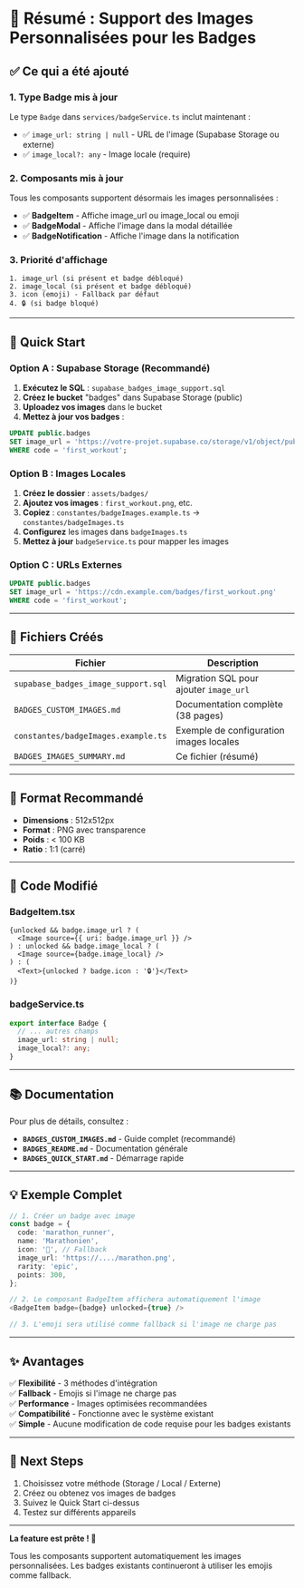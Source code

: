 # 🎨 Résumé : Support des Images Personnalisées pour les Badges

## ✅ Ce qui a été ajouté

### 1. **Type Badge mis à jour**
Le type `Badge` dans `services/badgeService.ts` inclut maintenant :
- ✅ `image_url: string | null` - URL de l'image (Supabase Storage ou externe)
- ✅ `image_local?: any` - Image locale (require)

### 2. **Composants mis à jour**
Tous les composants supportent désormais les images personnalisées :
- ✅ **BadgeItem** - Affiche image_url ou image_local ou emoji
- ✅ **BadgeModal** - Affiche l'image dans la modal détaillée
- ✅ **BadgeNotification** - Affiche l'image dans la notification

### 3. **Priorité d'affichage**
```
1. image_url (si présent et badge débloqué)
2. image_local (si présent et badge débloqué)
3. icon (emoji) - Fallback par défaut
4. 🔒 (si badge bloqué)
```

---

## 🚀 Quick Start

### Option A : Supabase Storage (Recommandé)

1. **Exécutez le SQL** : `supabase_badges_image_support.sql`
2. **Créez le bucket** "badges" dans Supabase Storage (public)
3. **Uploadez vos images** dans le bucket
4. **Mettez à jour vos badges** :
```sql
UPDATE public.badges 
SET image_url = 'https://votre-projet.supabase.co/storage/v1/object/public/badges/first_workout.png'
WHERE code = 'first_workout';
```

### Option B : Images Locales

1. **Créez le dossier** : `assets/badges/`
2. **Ajoutez vos images** : `first_workout.png`, etc.
3. **Copiez** : `constantes/badgeImages.example.ts` → `constantes/badgeImages.ts`
4. **Configurez** les images dans `badgeImages.ts`
5. **Mettez à jour** `badgeService.ts` pour mapper les images

### Option C : URLs Externes

```sql
UPDATE public.badges 
SET image_url = 'https://cdn.example.com/badges/first_workout.png'
WHERE code = 'first_workout';
```

---

## 📁 Fichiers Créés

| Fichier | Description |
|---------|-------------|
| `supabase_badges_image_support.sql` | Migration SQL pour ajouter `image_url` |
| `BADGES_CUSTOM_IMAGES.md` | Documentation complète (38 pages) |
| `constantes/badgeImages.example.ts` | Exemple de configuration images locales |
| `BADGES_IMAGES_SUMMARY.md` | Ce fichier (résumé) |

---

## 🎨 Format Recommandé

- **Dimensions** : 512x512px
- **Format** : PNG avec transparence
- **Poids** : < 100 KB
- **Ratio** : 1:1 (carré)

---

## 🔧 Code Modifié

### BadgeItem.tsx
```tsx
{unlocked && badge.image_url ? (
  <Image source={{ uri: badge.image_url }} />
) : unlocked && badge.image_local ? (
  <Image source={badge.image_local} />
) : (
  <Text>{unlocked ? badge.icon : '🔒'}</Text>
)}
```

### badgeService.ts
```typescript
export interface Badge {
  // ... autres champs
  image_url: string | null;
  image_local?: any;
}
```

---

## 📚 Documentation

Pour plus de détails, consultez :
- **`BADGES_CUSTOM_IMAGES.md`** - Guide complet (recommandé)
- **`BADGES_README.md`** - Documentation générale
- **`BADGES_QUICK_START.md`** - Démarrage rapide

---

## 💡 Exemple Complet

```typescript
// 1. Créer un badge avec image
const badge = {
  code: 'marathon_runner',
  name: 'Marathonien',
  icon: '🏃', // Fallback
  image_url: 'https://..../marathon.png',
  rarity: 'epic',
  points: 300,
};

// 2. Le composant BadgeItem affichera automatiquement l'image
<BadgeItem badge={badge} unlocked={true} />

// 3. L'emoji sera utilisé comme fallback si l'image ne charge pas
```

---

## ✨ Avantages

✅ **Flexibilité** - 3 méthodes d'intégration  
✅ **Fallback** - Emojis si l'image ne charge pas  
✅ **Performance** - Images optimisées recommandées  
✅ **Compatibilité** - Fonctionne avec le système existant  
✅ **Simple** - Aucune modification de code requise pour les badges existants  

---

## 🎯 Next Steps

1. Choisissez votre méthode (Storage / Local / Externe)
2. Créez ou obtenez vos images de badges
3. Suivez le Quick Start ci-dessus
4. Testez sur différents appareils

---

**La feature est prête ! 🎉**

Tous les composants supportent automatiquement les images personnalisées.
Les badges existants continueront à utiliser les emojis comme fallback.
